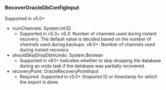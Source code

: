 ### RecoverOracleDbConfigInput
Supported in v5.0+

- numChannels: System.Int32
  - Supported in v5.3+
      v5.3: Number of channels used during instant recovery. The default value is decided based on the number of channels used during backups.
      v6.0+: Number of channels used during instant recovery.
- shouldSkipDropDbInUndo: System.Boolean
  - Supported in v9.1+
      Indicates whether to skip dropping the database during an undo task if the database was partially recovered.
- recoveryPoint: OracleRecoveryPointInput
  - Required. Supported in v5.0+
      Snapshot ID or timestamp for which the export is done.
